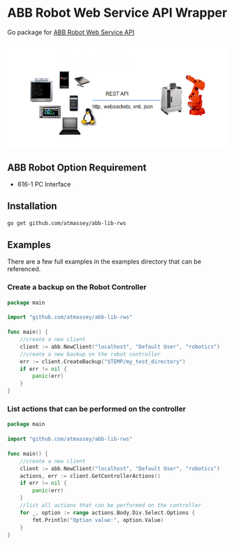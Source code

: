 # ABB Robot Web Service API Wrapper

Go package for [ABB Robot Web Service API](https://developercenter.robotstudio.com/api/rwsApi/index.html)

![ABB Robot Web Service API](https://github.com/atmassey/abb-lib-rws/blob/main/docs/rws.png?raw=true)

## ABB Robot Option Requirement

- 616-1 PC Interface

## Installation

```bash
go get github.com/atmassey/abb-lib-rws
```

## Examples
There are a few full examples in the examples directory that can be referenced.

### Create a backup on the Robot Controller

```Go
package main

import "github.com/atmassey/abb-lib-rws"

func main() {
	//create a new client
	client := abb.NewClient("localhost", "Default User", "robotics")
	//create a new backup on the robot controller
	err := client.CreateBackup("$TEMP/my_test_directory")
	if err != nil {
		panic(err)
	}
}
```

### List actions that can be performed on the controller

```Go
package main

import "github.com/atmassey/abb-lib-rws"

func main() {
	//create a new client
	client := abb.NewClient("localhost", "Default User", "robotics")
    actions, err := client.GetControllerActions()
	if err != nil {
		panic(err)
	}
    //list all actions that can be performed on the controller
	for _, option := range actions.Body.Div.Select.Options {
		fmt.Println("Option value:", option.Value)
	}
}

```




